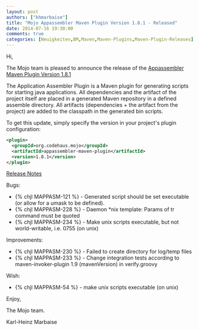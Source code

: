 ```yaml
---
layout: post
authors: ["khmarbaise"]
title: "Mojo Appassembler Maven Plugin Version 1.8.1 - Released"
date: 2014-07-16 19:30:00
comments: true
categories: [Neuigkeiten,BM,Maven,Maven-Plugins,Maven-Plugin-Releases]
---
```

Hi,

The Mojo team is pleased to announce the release of the 
[Appassembler Maven Plugin Version 1.8.1](http://mojo.codehaus.org/appassembler/appassembler-maven-plugin/)

The Application Assembler Plugin is a Maven plugin for generating scripts for
starting java applications. All dependencies and the artifact of the project
itself are placed in a generated Maven repository in a defined assemble
directory. All artifacts (dependencies + the artifact from the project) are
added to the classpath in the generated bin scripts.

To get this update, simply specify the version in your project's plugin configuration: 

``` xml
<plugin>
  <groupId>org.codehaus.mojo</groupId>
  <artifactId>appassembler-maven-plugin</artifactId>
  <version>1.8.1</version>
</plugin>
```

<!-- more -->

[Release Notes](http://jira.codehaus.org/secure/ReleaseNote.jspa?projectId=11780&version=20322)

Bugs:

 * {% chjl MAPPASM-121 %} - Generated script should be set executable (or allow for a umask to be defined).
 * {% chjl MAPPASM-228 %} - Daemon *nix template: Params of tr command must be quoted
 * {% chjl MAPPASM-234 %} - Make unix scripts executable, but not world-writable, i.e. 0755 (on unix)

Improvements:

 * {% chjl MAPPASM-230 %} - Failed to create directory for log/temp files
 * {% chjl MAPPASM-233 %} - Change integration tests according to maven-invoker-plugin 1.9 (mavenVersion) in verify.groovy

Wish:

 * {% chjl MAPPASM-54 %} - make unix scripts executable (on unix)


Enjoy,

The Mojo team.

Karl-Heinz Marbaise
